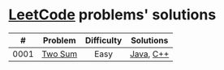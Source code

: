 # [LeetCode](https://leetcode.com/) problems' solutions

| #    | Problem                                                       | Difficulty | Solutions                                                                                                                                            |
| :--: | :-----------------------------------------------------------: | :--------: | :--------------------------------------------------------------------------------------------------------------------------------------------------: |
| 0001 | [Two Sum](https://leetcode.com/problems/two-sum/description/) | Easy       | [Java](https://github.com/sysfutex/leetcode/tree/main/java/0001-two-sum), [C++](https://github.com/sysfutex/leetcode/tree/main/c%2B%2B/0001-two-sum) |
